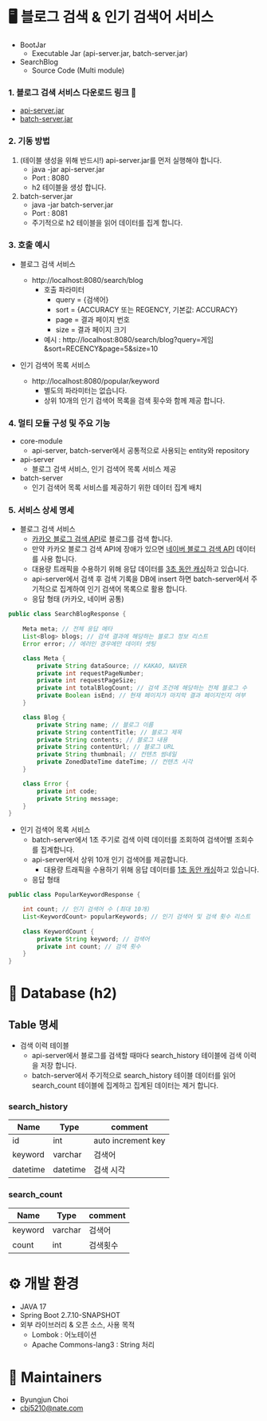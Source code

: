 # 🖥️ 블로그 검색 & 인기 검색어 서비스
* BootJar
  * Executable Jar (api-server.jar, batch-server.jar)
* SearchBlog
  * Source Code (Multi module)
### 1. 블로그 검색 서비스 다운로드 링크 📌
* [api-server.jar](https://github.com/cbj5210/SearchBlog/raw/main/BootJar/api-server.jar)
* [batch-server.jar](https://github.com/cbj5210/SearchBlog/raw/main/BootJar/batch-server.jar)

### 2. 기동 방법
1. (테이블 생성을 위해 반드시!) api-server.jar를 먼저 실행해야 합니다.
   * java -jar api-server.jar
   * Port : 8080
   * h2 테이블을 생성 합니다.
2. batch-server.jar
   * java -jar batch-server.jar
   * Port : 8081
   * 주기적으로 h2 테이블을 읽어 데이터를 집계 합니다.

### 3. 호출 예시
* 블로그 검색 서비스
  * http://localhost:8080/search/blog
    * 호출 파라미터
      * query = {검색어}
      * sort = {ACCURACY 또는 REGENCY, 기본값: ACCURACY}
      * page = 결과 페이지 번호
      * size = 결과 페이지 크기
    * 예시 : http://localhost:8080/search/blog?query=게임&sort=RECENCY&page=5&size=10


* 인기 검색어 목록 서비스
  * http://localhost:8080/popular/keyword
    * 별도의 파라미터는 없습니다.
    * 상위 10개의 인기 검색어 목록을 검색 횟수와 함께 제공 합니다.

### 4. 멀티 모듈 구성 및 주요 기능
* core-module
  * api-server, batch-server에서 공통적으로 사용되는 entity와 repository
* api-server
  * 블로그 검색 서비스, 인기 검색어 목록 서비스 제공
* batch-server
  * 인기 검색어 목록 서비스를 제공하기 위한 데이터 집계 배치

### 5. 서비스 상세 명세
* 블로그 검색 서비스
  * [카카오 블로그 검색 API](https://developers.kakao.com/docs/latest/ko/daum-search/dev-guide#search-blog)로 블로그를 검색 합니다. 
  * 만약 카카오 블로그 검색 API에 장애가 있으면 [네이버 블로그 검색 API](https://developers.naver.com/docs/serviceapi/search/blog/blog.md#블로그-검색-api-레퍼런스) 데이터를 사용 합니다.
  * 대용량 트래픽을 수용하기 위해 응답 데이터를 <u>3초 동안 캐싱</u>하고 있습니다.
  * api-server에서 검색 후 검색 기록을 DB에 insert 하면 batch-server에서 주기적으로 집계하여 인기 검색어 목록으로 활용 합니다.
  * 응답 형태 (카카오, 네이버 공통)
```java
public class SearchBlogResponse {
    
    Meta meta; // 전체 응답 메타
    List<Blog> blogs; // 검색 결과에 해당하는 블로그 정보 리스트
    Error error; // 에러인 경우에만 데이터 셋팅

    class Meta {
        private String dataSource; // KAKAO, NAVER
        private int requestPageNumber;
        private int requestPageSize;
        private int totalBlogCount; // 검색 조건에 해당하는 전체 블로그 수
        private Boolean isEnd; // 현재 페이지가 마지막 결과 페이지인지 여부
    }

    class Blog {
        private String name; // 블로그 이름
        private String contentTitle; // 블로그 제목
        private String contents; // 블로그 내용
        private String contentUrl; // 블로그 URL
        private String thumbnail; // 컨텐츠 썸네일
        private ZonedDateTime dateTime; // 컨텐츠 시각
    }

    class Error {
        private int code;
        private String message;
    }
}
```

* 인기 검색어 목록 서비스
  * batch-server에서 1초 주기로 검색 이력 데이터를 조회하여 검색어별 조회수를 집계합니다.
  * api-server에서 상위 10개 인기 검색어를 제공합니다.
    * 대용량 트래픽을 수용하기 위해 응답 데이터를 <u>1초 동안 캐싱</u>하고 있습니다.
  * 응답 형태

```java
public class PopularKeywordResponse {

    int count; // 인기 검색어 수 (최대 10개)
    List<KeywordCount> popularKeywords; // 인기 검색어 및 검색 횟수 리스트
    
    class KeywordCount {
        private String keyword; // 검색어
        private int count; // 검색 횟수
    }
}
```

# 🌱 Database (h2)
## Table 명세
* 검색 이력 테이블
  * api-server에서 블로그를 검색할 때마다 search_history 테이블에 검색 이력을 저장 합니다.
  * batch-server에서 주기적으로 search_history 테이블 데이터를 읽어 search_count 테이블에 집계하고 집계된 데이터는 제거 합니다.

### search_history

| Name   | Type   | comment |
|--------|--------|--------|
| id     | int    | auto increment key |
| keyword | varchar | 검색어 |
| datetime | datetime | 검색 시각 |

### search_count
| Name   | Type   | comment |
|--------|--------|--------|
| keyword | varchar | 검색어 |
| count | int | 검색횟수 |


# ⚙️ 개발 환경
* JAVA 17
* Spring Boot 2.7.10-SNAPSHOT
* 외부 라이브러리 & 오픈 소스, 사용 목적
  * Lombok : 어노테이션
  * Apache Commons-lang3 : String 처리

# 💬 Maintainers
* Byungjun Choi
* cbj5210@nate.com
